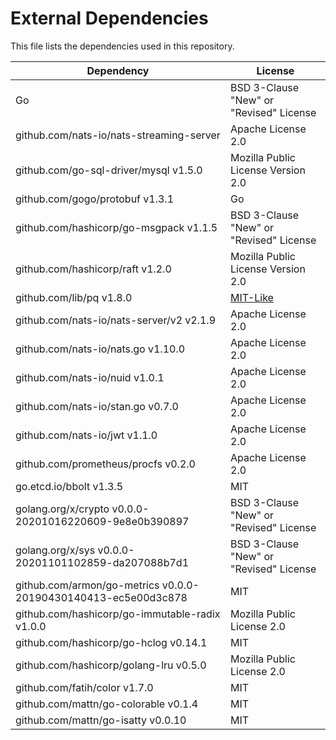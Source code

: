 # External Dependencies

This file lists the dependencies used in this repository.

| Dependency | License |
|-|-|
| Go | BSD 3-Clause "New" or "Revised" License |
| github.com/nats-io/nats-streaming-server | Apache License 2.0 |
| github.com/go-sql-driver/mysql v1.5.0 | Mozilla Public License Version 2.0 |
| github.com/gogo/protobuf v1.3.1 | Go |
| github.com/hashicorp/go-msgpack v1.1.5 | BSD 3-Clause "New" or "Revised" License |
| github.com/hashicorp/raft v1.2.0 | Mozilla Public License Version 2.0 |
| github.com/lib/pq v1.8.0 | [MIT-Like](https://github.com/lib/pq/blob/master/LICENSE.md) |
| github.com/nats-io/nats-server/v2 v2.1.9 | Apache License 2.0 |
| github.com/nats-io/nats.go v1.10.0 | Apache License 2.0 |
| github.com/nats-io/nuid v1.0.1 | Apache License 2.0 |
| github.com/nats-io/stan.go v0.7.0 | Apache License 2.0 |
| github.com/nats-io/jwt v1.1.0 | Apache License 2.0 |
| github.com/prometheus/procfs v0.2.0 | Apache License 2.0 |
| go.etcd.io/bbolt v1.3.5 | MIT |
| golang.org/x/crypto v0.0.0-20201016220609-9e8e0b390897 | BSD 3-Clause "New" or "Revised" License |
| golang.org/x/sys v0.0.0-20201101102859-da207088b7d1 | BSD 3-Clause "New" or "Revised" License |
| github.com/armon/go-metrics v0.0.0-20190430140413-ec5e00d3c878 | MIT |
| github.com/hashicorp/go-immutable-radix v1.0.0 | Mozilla Public License 2.0 |
| github.com/hashicorp/go-hclog v0.14.1 | MIT |
| github.com/hashicorp/golang-lru v0.5.0 | Mozilla Public License 2.0 |
| github.com/fatih/color v1.7.0 | MIT |
| github.com/mattn/go-colorable v0.1.4 | MIT |
| github.com/mattn/go-isatty v0.0.10 | MIT |
